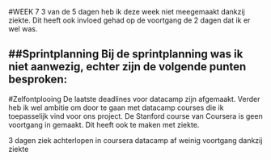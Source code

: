 #WEEK 7
3 van de 5 dagen heb ik deze week niet meegemaakt dankzij ziekte. Dit heeft ook invloed gehad op de voortgang de 2 dagen dat ik er wel was.

##Sprintplanning
Bij de sprintplanning was ik niet aanwezig, echter zijn de volgende punten besproken:
-


#Zelfontplooing
De laatste deadlines voor datacamp zijn afgemaakt. Verder heb ik wel ambitie om door te gaan met datacamp courses die ik toepasselijk vind voor ons project. De Stanford course van Coursera is geen voortgang in gemaakt. Dit heeft ook te maken met ziekte. 


3 dagen ziek
achterlopen in coursera
datacamp af
weinig voortgang dankzij ziekte
